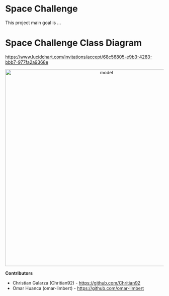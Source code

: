 

# Space Challenge

This project main goal is ... 

# Space Challenge Class Diagram

https://www.lucidchart.com/invitations/accept/68c56805-e9b3-4283-bbb7-977fa2a9368e

<p align="center">
  <a href="https://ibb.co/zFPSQ7m">
  <img alt="model" width="628" height="628" src="https://i.ibb.co/MfPRZGg/model.png" />
  </a>
</p>

**Contributors**
- Christian Galarza (Chritian92) - https://github.com/Chritian92
- Omar Huanca (omar-limbert) - https://github.com/omar-limbert
